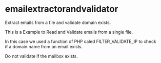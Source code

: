 # emailextractorandvalidator
Extract emails from a file and validate domain exists. 

This is a Example to Read and Validate emails from a single file.

In this case we used a function of PHP caled FILTER_VALIDATE_IP to check if a domain name from an email exists.

Do not validate if the mailbox exists. 